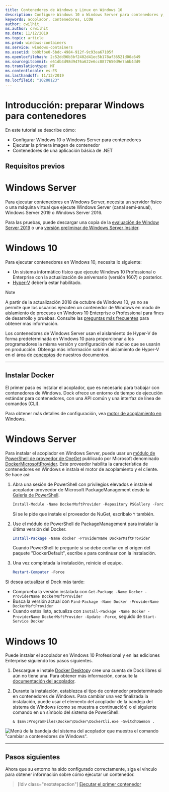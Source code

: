 ```yaml
---
title: Contenedores de Windows y Linux en Windows 10
description: Configure Windows 10 o Windows Server para contenedores y, a continuación, vaya a la ejecución de su primera imagen de contenedor.
keywords: acoplador, contenedores, LCOW
author: cwilhit
ms.author: crwilhit
ms.date: 11/12/2019
ms.topic: article
ms.prod: windows-containers
ms.service: windows-containers
ms.assetid: bb9bfbe0-5bdc-4984-912f-9c93ea67105f
ms.openlocfilehash: 2c52dd96b3bf2402d41ec5b178af36521d00a649
ms.sourcegitcommit: e61db4d98d9476a622e6cc8877650d9e7a6b4dd9
ms.translationtype: MT
ms.contentlocale: es-ES
ms.lasthandoff: 11/13/2019
ms.locfileid: "10288123"
---
```

# <a name="get-started-prep-windows-for-containers"></a>Introducción: preparar Windows para contenedores

En este tutorial se describe cómo:

- Configurar Windows 10 o Windows Server para contenedores
- Ejecutar la primera imagen de contenedor
- Contenedores de una aplicación básica de .NET

## <a name="prerequisites"></a>Requisitos previos

<!-- start tab view -->
# [<a name="windows-server"></a>Windows Server](#tab/Windows-Server)

Para ejecutar contenedores en Windows Server, necesita un servidor físico o una máquina virtual que ejecute Windows Server (canal semi-anual), Windows Server 2019 o Windows Server 2016.

Para las pruebas, puede descargar una copia de la [evaluación de Window Server 2019](https://www.microsoft.com/evalcenter/evaluate-windows-server-2019 ) o una [versión preliminar de Windows Server Insider](https://insider.windows.com/for-business-getting-started-server/).

# [<a name="windows-10"></a>Windows 10](#tab/Windows-10-Client)

Para ejecutar contenedores en Windows 10, necesita lo siguiente:

- Un sistema informático físico que ejecute Windows 10 Professional o Enterprise con la actualización de aniversario (versión 1607) o posterior.
- [Hyper-V](https://docs.microsoft.com/virtualization/hyper-v-on-windows/reference/hyper-v-requirements) debería estar habilitado.

> [!NOTE]
>  A partir de la actualización 2018 de octubre de Windows 10, ya no se permite que los usuarios ejecuten un contenedor de Windows en modo de aislamiento de procesos en Windows 10 Enterprise o Professional para fines de desarrollo y pruebas. Consulte las [preguntas más frecuentes](../about/faq.md) para obtener más información. 
> 
> Los contenedores de Windows Server usan el aislamiento de Hyper-V de forma predeterminada en Windows 10 para proporcionar a los programadores la misma versión y configuración del núcleo que se usarán en producción. Obtenga más información sobre el aislamiento de Hyper-V en el área de [conceptos](../manage-containers/hyperv-container.md) de nuestros documentos.

---
<!-- stop tab view -->

## <a name="install-docker"></a>Instalar Docker

El primer paso es instalar el acoplador, que es necesario para trabajar con contenedores de Windows. Dock ofrece un entorno de tiempo de ejecución estándar para contenedores, con una API común y una interfaz de línea de comandos (CLI).

Para obtener más detalles de configuración, vea [motor de acoplamiento en Windows](../manage-docker/configure-docker-daemon.md).

<!-- start tab view -->
# [<a name="windows-server"></a>Windows Server](#tab/Windows-Server)

Para instalar el acoplador en Windows Server, puede usar un [módulo de PowerShell de proveedor de OneGet](https://github.com/oneget/oneget) publicado por Microsoft denominado [DockerMicrosoftProvider](https://github.com/OneGet/MicrosoftDockerProvider). Este proveedor habilita la característica de contenedores en Windows e instala el motor de acoplamiento y el cliente. Se hace así:

1. Abra una sesión de PowerShell con privilegios elevados e instale el acoplador-proveedor de Microsoft PackageManagement desde la [Galería de PowerShell](https://www.powershellgallery.com/packages/DockerMsftProvider).

   ```powershell
   Install-Module -Name DockerMsftProvider -Repository PSGallery -Force
   ```

   Si se le pide que instale el proveedor de NuGet, escríbalo `Y` también.

2. Use el módulo de PowerShell de PackageManagement para instalar la última versión del Docker.

   ```powershell
   Install-Package -Name docker -ProviderName DockerMsftProvider
   ```

   Cuando PowerShell te pregunte si se debe confiar en el origen del paquete "DockerDefault", escribe `A` para continuar con la instalación.
3. Una vez completada la instalación, reinicie el equipo.

   ```powershell
   Restart-Computer -Force
   ```

Si desea actualizar el Dock más tarde:

- Comprueba la versión instalada con `Get-Package -Name Docker -ProviderName DockerMsftProvider`
- Busca la versión actual con `Find-Package -Name Docker -ProviderName DockerMsftProvider`
- Cuando estés listo, actualiza con `Install-Package -Name Docker -ProviderName DockerMsftProvider -Update -Force`, seguido de `Start-Service Docker`

# [<a name="windows-10"></a>Windows 10](#tab/Windows-10-Client)

Puede instalar el acoplador en Windows 10 Professional y en las ediciones Enterprise siguiendo los pasos siguientes. 

1. Descargue e instale [Docker Desktop](https://store.docker.com/editions/community/docker-ce-desktop-windows)y cree una cuenta de Dock libres si aún no tiene una. Para obtener más información, consulte la [documentación del acoplador](https://docs.docker.com/docker-for-windows/install).

2. Durante la instalación, establezca el tipo de contenedor predeterminado en contenedores de Windows. Para cambiar una vez finalizada la instalación, puede usar el elemento del acoplador de la bandeja del sistema de Windows (como se muestra a continuación) o el siguiente comando en un símbolo del sistema de PowerShell:

   ```console
   & $Env:ProgramFiles\Docker\Docker\DockerCli.exe -SwitchDaemon .
   ```

![Menú de la bandeja del sistema del acoplador que muestra el comando "cambiar a contenedores de Windows".](./media/docker-for-win-switch.png)

---
<!-- stop tab view -->

## <a name="next-steps"></a>Pasos siguientes

Ahora que su entorno ha sido configurado correctamente, siga el vínculo para obtener información sobre cómo ejecutar un contenedor.

> [!div class="nextstepaction"]
> [Ejecutar el primer contenedor](./run-your-first-container.md)
